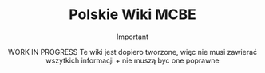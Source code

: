 <div align="center">

# Polskie Wiki MCBE

> [!IMPORTANT]
> WORK IN PROGRESS
> Te wiki jest dopiero tworzone, więc nie musi zawierać wszytkich informacji + nie muszą byc one poprawne

</div>
